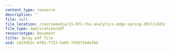 ```yaml
---
content_type: resource
description: ''
file: null
file_location: /coursemedia/15-071-the-analytics-edge-spring-2017/c623d52c8f81f7535a037d20734defb4_lkrsGRNsoEU.pdf
file_type: application/pdf
resourcetype: Document
title: 3play pdf file
uid: c623d52c-8f81-f753-5a03-7d20734defb4
---
```

